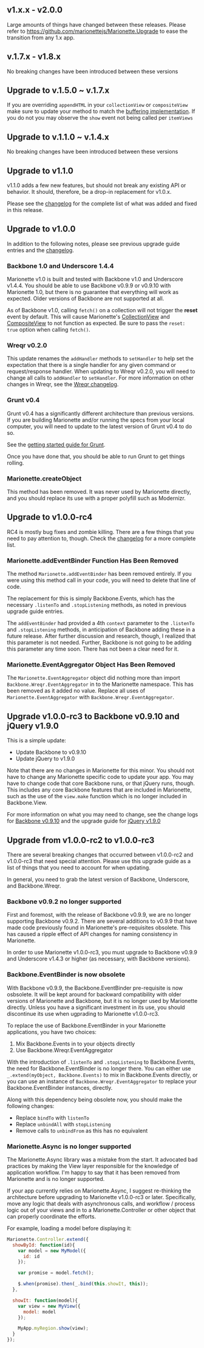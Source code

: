 ## v1.x.x - v2.0.0
Large amounts of things have changed between these releases.
Please refer to https://github.com/marionettejs/Marionette.Upgrade to ease the transition from any 1.x app.

## v.1.7.x - v1.8.x
No breaking changes have been introduced between these versions

## Upgrade to v.1.5.0 ~ v.1.7.x
If you are overriding `appendHTML` in your `collectionView` or `compositeView` make sure to update your method to match the [buffering implementation](https://github.com/marionettejs/backbone.marionette/blob/master/src/marionette.collectionview.js#L299). If you do not you may observe the `show` event not being called per `itemViews`

## Upgrade to v.1.1.0 ~ v.1.4.x
No breaking changes have been introduced between these versions

## Upgrade to v1.1.0

v1.1.0 adds a few new features, but should not break any existing API or
behavior. It should, therefore, be a drop-in replacement for v1.0.x.

Please see the [changelog](https://github.com/marionettejs/backbone.marionette/blob/master/changelog.md)
for the complete list of what was added and fixed in this release.

## Upgrade to v1.0.0

In addition to the following notes, please see previous upgrade guide entries and the
[changelog](https://github.com/marionettejs/backbone.marionette/blob/master/changelog.md).

### Backbone 1.0 and Underscore 1.4.4

Marionette v1.0 is built and tested with Backbone v1.0 and Underscore v1.4.4. You should be
able to use Backbone v0.9.9 or v0.9.10 with Marionette 1.0, but there is no
guarantee that everything will work as expected. Older versions of
Backbone are not supported at all.

As of Backbone v1.0, calling `fetch()` on a collection will not trigger the **reset** event
by default. This will cause Marionette's [CollectionView](https://github.com/marionettejs/backbone.marionette/blob/master/docs/marionette.collectionview.md) and [CompositeView](https://github.com/marionettejs/backbone.marionette/blob/master/docs/marionette.compositeview.md) to not function
as expected. Be sure to pass the `reset: true` option when calling `fetch()`.

### Wreqr v0.2.0

This update renames the `addHandler` methods to `setHandler` to help
set the expectation that there is a single handler for any given
command or request/response handler. When updating to Wreqr v0.2.0,
you will need to change all calls to `addHandler` to `setHandler`. For
more information on other changes in Wreqr, see the
[Wreqr changelog](https://github.com/marionettejs/backbone.wreqr/blob/master/CHANGELOG.md).

### Grunt v0.4

Grunt v0.4 has a significantly different architecture than previous versions. If
you are building Marionette and/or running the specs from your local computer, you
will need to update to the latest version of Grunt v0.4 to do so.

See the
[getting started guide for Grunt](http://gruntjs.com/getting-started).

Once you have done that, you should be able to run Grunt to get things rolling.

### Marionette.createObject

This method has been removed. It was never used by Marionette directly,
and you should replace its use with a proper polyfill such as Modernizr.

## Upgrade to v1.0.0-rc4

RC4 is mostly bug fixes and zombie killing. There are a few
things that you need to pay attention to, though. Check the
[changelog](https://github.com/marionettejs/backbone.marionette/blob/master/changelog.md)
for a more complete list.

### Marionette.addEventBinder Function Has Been Removed

The method `Marionette.addEventBinder` has been removed
entirely. If you were using this method call in your code,
you will need to delete that line of code.

The replacement for this is simply Backbone.Events, which
has the necessary `.listenTo` and `.stopListening` methods,
as noted in previous upgrade guide entries.

The `addEventBinder` had provided a 4th `context` parameter
to the `.listenTo` and `.stopListening` methods, in anticipation
of Backbone adding these in a future release. After further
discussion and research, though, I realized that this parameter
is not needed. Further, Backbone is not going to be adding this
parameter any time soon. There has not been a clear need for
it.

### Marionette.EventAggregator Object Has Been Removed

The `Marionette.EventAggregator` object did nothing more than
import `Backbone.Wreqr.EventAggregator` in to the Marionette
namespace. This has been removed as it added no value. Replace
all uses of `Marionette.EventAggregator` with
`Backbone.Wreqr.EventAggregator`.

## Upgrade v1.0.0-rc3 to Backbone v0.9.10 and jQuery v1.9.0

This is a simple update:

* Update Backbone to v0.9.10
* Update jQuery to v1.9.0

Note that there are no changes in Marionette for this minor.
You should not have to change any Marionette specific code
to update your app. You may have to change code that core
Backbone runs, or that jQuery runs, though. This includes
any core Backbone features that are included in Marionette,
such as the use of the `view.make` function which is no
longer included in Backbone.View.

For more information on what you may need to change, see
the change logs for
[Backbone v0.9.10](http://backbonejs.org/#changelog)
and the upgrade guide for [jQuery v1.9.0](http://jquery.com/upgrade-guide/1.9/)

## Upgrade from v1.0.0-rc2 to v1.0.0-rc3

There are several breaking changes that occurred between v1.0.0-rc2 and
v1.0.0-rc3 that need special attention. Please use this upgrade guide
as a list of things that you need to account for when updating.

In general, you need to grab the latest version of Backbone, Underscore,
and Backbone.Wreqr.

### Backbone v0.9.2 no longer supported

First and foremost, with the release of Backbone v0.9.9, we are no
longer supporting Backbone v0.9.2. There are several additions to
v0.9.9 that have made code previously found in Marionette's pre-requisites
obsolete. This has caused a ripple effect of API changes for
naming consistency in Marionette.

In order to use Marionette v1.0.0-rc3, you must upgrade to Backbone
v0.9.9 and Underscore v1.4.3 or higher (as necessary, with Backbone
versions).

### Backbone.EventBinder is now obsolete

With Backbone v0.9.9, the Backbone.EventBinder pre-requisite is now
osbsolete. It will be kept around for backward compatibility with
older versions of Marionette and Backbone, but it is no longer used
by Marionette directly. Unless you have a significant investment in
its use, you should discontinue its use when ugprading to Marionette
v1.0.0-rc3.

To replace the use of Backbone.EventBinder in your Marionette applications,
you have two choices:

1. Mix Backbone.Events in to your objects directly
2. Use Backbone.Wreqr.EventAggregator

With the introduction of `.listenTo` and `.stopListening` to Backbone.Events,
the need for Backbone.EventBinder is no longer there. You can either
use `_.extend(myObject, Backbone.Events)` to mix in Backbone.Events
directly, or you can use an instance of `Backbone.Wreqr.EventAggregator`
to replace your Backbone.EventBinder instances, directly.

Along with this dependency being obsolete now, you should make the
following changes:

* Replace `bindTo` with `listenTo`
* Replace `unbindAll` with `stopListening`
* Remove calls to `unbindFrom` as this has no equivalent

### Marionette.Async is no longer supported

The Marionette.Async library was a mistake from the start. It advocated
bad practices by making the View layer responsible for the knowledge
of application workflow. I'm happy to say that it has been removed
from Marionette and is no longer supported.

If your app currently relies on Marionette.Async, I suggest re-thinking
the architecture before upgrading to Marionette v1.0.0-rc3 or later. Specifically,
move any logic that deals with asynchronous calls, and workflow / process
logic out of your views and in to a Marionette.Controller or other object
that can properly coordinate the efforts.

For example, loading a model before displaying it:

```js
Marionette.Controller.extend({
  showById: function(id){
    var model = new MyModel({
      id: id
    });

    var promise = model.fetch();

    $.when(promise).then(_.bind(this.showIt, this));
  },

  showIt: function(model){
    var view = new MyView({
      model: model
    });

    MyApp.myRegion.show(view);
  }
});
```
